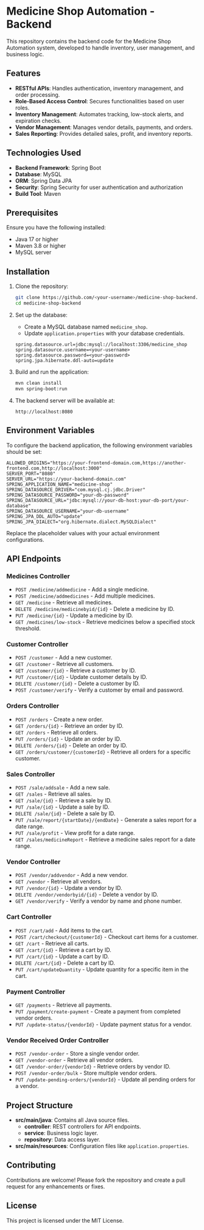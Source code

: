 # Medicine Shop Automation - Backend

This repository contains the backend code for the Medicine Shop Automation system, developed to handle inventory, user management, and business logic.

## Features

- **RESTful APIs**: Handles authentication, inventory management, and order processing.
- **Role-Based Access Control**: Secures functionalities based on user roles.
- **Inventory Management**: Automates tracking, low-stock alerts, and expiration checks.
- **Vendor Management**: Manages vendor details, payments, and orders.
- **Sales Reporting**: Provides detailed sales, profit, and inventory reports.

## Technologies Used

- **Backend Framework**: Spring Boot
- **Database**: MySQL
- **ORM**: Spring Data JPA
- **Security**: Spring Security for user authentication and authorization
- **Build Tool**: Maven

## Prerequisites

Ensure you have the following installed:
- Java 17 or higher
- Maven 3.8 or higher
- MySQL server

## Installation

1. Clone the repository:
   ```bash
   git clone https://github.com/<your-username>/medicine-shop-backend.git
   cd medicine-shop-backend
   ```

2. Set up the database:
   - Create a MySQL database named `medicine_shop`.
   - Update `application.properties` with your database credentials.

   ```properties
   spring.datasource.url=jdbc:mysql://localhost:3306/medicine_shop
   spring.datasource.username=<your-username>
   spring.datasource.password=<your-password>
   spring.jpa.hibernate.ddl-auto=update
   ```

3. Build and run the application:
   ```bash
   mvn clean install
   mvn spring-boot:run
   ```

4. The backend server will be available at:
   ```
   http://localhost:8080
   ```

## Environment Variables

To configure the backend application, the following environment variables should be set:

```env
ALLOWED_ORIGINS="https://your-frontend-domain.com,https://another-frontend.com,http://localhost:3000"
SERVER_PORT="8080"
SERVER_URL="https://your-backend-domain.com"
SPRING_APPLICATION_NAME="medicine-shop"
SPRING_DATASOURCE_DRIVER="com.mysql.cj.jdbc.Driver"
SPRING_DATASOURCE_PASSWORD="your-db-password"
SPRING_DATASOURCE_URL="jdbc:mysql://your-db-host:your-db-port/your-database"
SPRING_DATASOURCE_USERNAME="your-db-username"
SPRING_JPA_DDL_AUTO="update"
SPRING_JPA_DIALECT="org.hibernate.dialect.MySQLDialect"
```

Replace the placeholder values with your actual environment configurations.

## API Endpoints

### Medicines Controller
- `POST /medicine/addmedicine` - Add a single medicine.
- `POST /medicine/addmedicines` - Add multiple medicines.
- `GET /medicine` - Retrieve all medicines.
- `DELETE /medicine/medicinebyid/{id}` - Delete a medicine by ID.
- `PUT /medicine/{id}` - Update a medicine by ID.
- `GET /medicines/low-stock` - Retrieve medicines below a specified stock threshold.

### Customer Controller
- `POST /customer` - Add a new customer.
- `GET /customer` - Retrieve all customers.
- `GET /customer/{id}` - Retrieve a customer by ID.
- `PUT /customer/{id}` - Update customer details by ID.
- `DELETE /customer/{id}` - Delete a customer by ID.
- `POST /customer/verify` - Verify a customer by email and password.

### Orders Controller
- `POST /orders` - Create a new order.
- `GET /orders/{id}` - Retrieve an order by ID.
- `GET /orders` - Retrieve all orders.
- `PUT /orders/{id}` - Update an order by ID.
- `DELETE /orders/{id}` - Delete an order by ID.
- `GET /orders/customer/{customerId}` - Retrieve all orders for a specific customer.

### Sales Controller
- `POST /sale/addsale` - Add a new sale.
- `GET /sales` - Retrieve all sales.
- `GET /sale/{id}` - Retrieve a sale by ID.
- `PUT /sale/{id}` - Update a sale by ID.
- `DELETE /sale/{id}` - Delete a sale by ID.
- `PUT /sale/report/{startDate}/{endDate}` - Generate a sales report for a date range.
- `PUT /sale/profit` - View profit for a date range.
- `GET /sales/medicineReport` - Retrieve a medicine sales report for a date range.

### Vendor Controller
- `POST /vendor/addvendor` - Add a new vendor.
- `GET /vendor` - Retrieve all vendors.
- `PUT /vendor/{id}` - Update a vendor by ID.
- `DELETE /vendor/vendorbyid/{id}` - Delete a vendor by ID.
- `GET /vendor/verify` - Verify a vendor by name and phone number.

### Cart Controller
- `POST /cart/add` - Add items to the cart.
- `POST /cart/checkout/{customerId}` - Checkout cart items for a customer.
- `GET /cart` - Retrieve all carts.
- `GET /cart/{id}` - Retrieve a cart by ID.
- `PUT /cart/{id}` - Update a cart by ID.
- `DELETE /cart/{id}` - Delete a cart by ID.
- `PUT /cart/updateQuantity` - Update quantity for a specific item in the cart.

### Payment Controller
- `GET /payments` - Retrieve all payments.
- `PUT /payment/create-payment` - Create a payment from completed vendor orders.
- `PUT /update-status/{vendorId}` - Update payment status for a vendor.

### Vendor Received Order Controller
- `POST /vendor-order` - Store a single vendor order.
- `GET /vendor-order` - Retrieve all vendor orders.
- `GET /vendor-order/{vendorId}` - Retrieve orders by vendor ID.
- `POST /vendor-order/bulk` - Store multiple vendor orders.
- `PUT /update-pending-orders/{vendorId}` - Update all pending orders for a vendor.

## Project Structure

- **src/main/java**: Contains all Java source files.
  - **controller**: REST controllers for API endpoints.
  - **service**: Business logic layer.
  - **repository**: Data access layer.
- **src/main/resources**: Configuration files like `application.properties`.

## Contributing

Contributions are welcome! Please fork the repository and create a pull request for any enhancements or fixes.

## License

This project is licensed under the MIT License.
